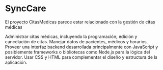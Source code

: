 # SyncCare
El proyecto CitasMedicas parece estar relacionado con la gestión de citas médicas

Administrar citas médicas, incluyendo la programación, edición y cancelación de citas.
Manejar datos de pacientes, médicos y horarios.
Proveer una interfaz backend desarrollada principalmente con JavaScript y posiblemente frameworks o bibliotecas como Node.js para la lógica del servidor.
Usar CSS y HTML para complementar el diseño y estructura de la aplicación.
